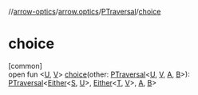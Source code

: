 //[arrow-optics](../../../index.md)/[arrow.optics](../index.md)/[PTraversal](index.md)/[choice](choice.md)

# choice

[common]\
open fun &lt;[U](choice.md), [V](choice.md)&gt; [choice](choice.md)(other: [PTraversal](index.md)&lt;[U](choice.md), [V](choice.md), [A](index.md), [B](index.md)&gt;): [PTraversal](index.md)&lt;[Either](../../../../arrow-core/arrow-core/arrow.core/-either/index.md)&lt;[S](index.md), [U](choice.md)&gt;, [Either](../../../../arrow-core/arrow-core/arrow.core/-either/index.md)&lt;[T](index.md), [V](choice.md)&gt;, [A](index.md), [B](index.md)&gt;
